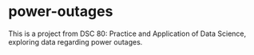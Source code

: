 # power-outages

This is a project from DSC 80: Practice and Application of Data Science, exploring data regarding power outages.